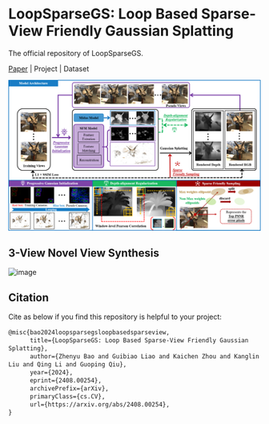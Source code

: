 # LoopSparseGS: Loop Based Sparse-View Friendly Gaussian Splatting

The official repository of LoopSparseGS.

[Paper](https://arxiv.org/abs/2408.00254) | Project | Dataset

![image](assets/main.png)

## 3-View Novel View Synthesis

![image](assets/comparison.gif)

## Citation
Cite as below if you find this repository is helpful to your project:
```
@misc{bao2024loopsparsegsloopbasedsparseview,
      title={LoopSparseGS: Loop Based Sparse-View Friendly Gaussian Splatting}, 
      author={Zhenyu Bao and Guibiao Liao and Kaichen Zhou and Kanglin Liu and Qing Li and Guoping Qiu},
      year={2024},
      eprint={2408.00254},
      archivePrefix={arXiv},
      primaryClass={cs.CV},
      url={https://arxiv.org/abs/2408.00254}, 
}
```